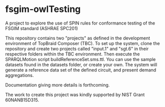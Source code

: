 # fsgim-owlTesting
A project to explore the use of SPIN rules for conformance testing of the FSGIM standard (ASHRAE SPC201)

This repository contains two "projects" as defined in the development environment of TopBraid Composer (TBC). To set up the system, clone the repository and create two projects called "input.1" and "sgt.6" in their respective folders within the TBC environment. Then execute the SPARQLMotion script buildReferenceSet.sms.ttl. You can use the sample datasets found in the datasets folder, or create your own. The system will generate a reference data set of the defined circuit, and present demand aggregations.

Documentation giving more details is forthcoming.

The work to create this project was kindly supported by NIST Grant 60NANB15D315.

